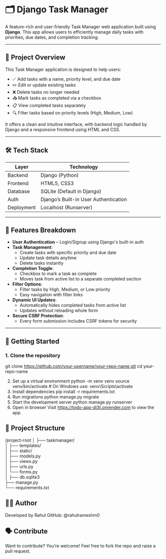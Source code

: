 # 🗂️ Django Task Manager

A feature-rich and user-friendly Task Manager web application built using **Django**. This app allows users to efficiently manage daily tasks with priorities, due dates, and completion tracking.

---

## 📌 Project Overview

This Task Manager application is designed to help users:

- ✅ Add tasks with a name, priority level, and due date
- ✏️ Edit or update existing tasks
- ❌ Delete tasks no longer needed
- 📥 Mark tasks as completed via a checkbox
- 📋 View completed tasks separately
- 🔍 Filter tasks based on priority levels (High, Medium, Low)

It offers a clean and intuitive interface, with backend logic handled by Django and a responsive frontend using HTML and CSS.

---

## 🛠️ Tech Stack

| Layer     | Technology         |
|-----------|--------------------|
| Backend   | Django (Python)    |
| Frontend  | HTML5, CSS3        |
| Database  | SQLite (Default in Django) |
| Auth      | Django’s Built-in User Authentication |
| Deployment | Localhost (Runserver) |

---

## 🧩 Features Breakdown

- **User Authentication** – Login/Signup using Django's built-in auth
- **Task Management**:
  - Create tasks with specific priority and due date
  - Update task details anytime
  - Delete tasks instantly
- **Completion Toggle**:
  - Checkbox to mark a task as complete
  - Moves task from active list to a separate completed section
- **Filter Options**:
  - Filter tasks by High, Medium, or Low priority
  - Easy navigation with filter links
- **Dynamic UI Updates**:
  - Automatically hides completed tasks from active list
  - Updates without reloading whole form
- **Secure CSRF Protection**:
  - Every form submission includes CSRF tokens for security

---

## 🚀 Getting Started

### 1. Clone the repository

git clone https://github.com/your-username/your-repo-name.git
cd your-repo-name

2. Set up a virtual environment
python -m venv venv
source venv/bin/activate  # On Windows use: venv\Scripts\activate
3. Install dependencies
pip install -r requirements.txt
4. Run migrations
python manage.py migrate
5. Start the development server
python manage.py runserver
6. Open in browser
Visit https://todo-app-dj3t.onrender.com to view the app.

## 📂 Project Structure

/project-root
│
├── taskmanager/           
│   ├── templates/         
│   ├── static/            
│   ├── models.py         
│   ├── views.py          
│   ├── urls.py            
│   └── forms.py          
│
├── db.sqlite3            
├── manage.py             
└── requirements.txt  


## 👨‍💻 Author
Developed by Rahul
GitHub: @rahulrameshm0

## 🗣️ Contribute
Want to contribute? You’re welcome!
Feel free to fork the repo and raise a pull request.
